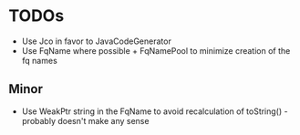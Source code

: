 TODOs
=====

* Use Jco in favor to JavaCodeGenerator
* Use FqName where possible + FqNamePool to minimize creation of the fq names




## Minor

* Use WeakPtr string in the FqName to avoid recalculation of toString() - probably doesn't make any sense


